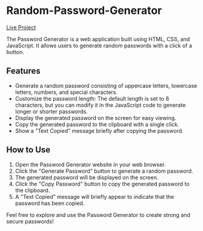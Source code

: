 ﻿# Random-Password-Generator
 [Live Project](https://razelraz.github.io/Random-Password-Generator/)
 
 The Password Generator is a web application built using HTML, CSS, and JavaScript. It allows users to generate random passwords with a click of a button.
 
 ## Features

- Generate a random password consisting of uppercase letters, lowercase letters, numbers, and special characters.
- Customize the password length: The default length is set to 8 characters, but you can modify it in the JavaScript code to generate longer or shorter passwords.
- Display the generated password on the screen for easy viewing.
- Copy the generated password to the clipboard with a single click.
- Show a "Text Copied" message briefly after copying the password.


## How to Use

1. Open the Password Generator website in your web browser.
2. Click the "Generate Password" button to generate a random password.
3. The generated password will be displayed on the screen.
4. Click the "Copy Password" button to copy the generated password to the clipboard.
5. A "Text Copied" message will briefly appear to indicate that the password has been copied.

Feel free to explore and use the Password Generator to create strong and secure passwords!



